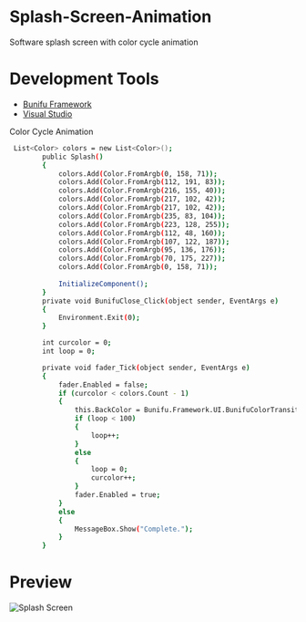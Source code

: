 # Splash-Screen-Animation
Software splash screen with color cycle animation

# Development Tools
* [Bunifu Framework](https://bunifuframework.com/)
* [Visual Studio](https://visualstudio.microsoft.com/)

Color Cycle Animation
```sh
 List<Color> colors = new List<Color>();
        public Splash()
        {
            colors.Add(Color.FromArgb(0, 158, 71));
            colors.Add(Color.FromArgb(112, 191, 83));
            colors.Add(Color.FromArgb(216, 155, 40));
            colors.Add(Color.FromArgb(217, 102, 42));
            colors.Add(Color.FromArgb(217, 102, 42));
            colors.Add(Color.FromArgb(235, 83, 104));
            colors.Add(Color.FromArgb(223, 128, 255));
            colors.Add(Color.FromArgb(112, 48, 160));
            colors.Add(Color.FromArgb(107, 122, 187));
            colors.Add(Color.FromArgb(95, 136, 176));
            colors.Add(Color.FromArgb(70, 175, 227));
            colors.Add(Color.FromArgb(0, 158, 71));
            
            InitializeComponent();
        }
        private void BunifuClose_Click(object sender, EventArgs e)
        {
            Environment.Exit(0);
        }

        int curcolor = 0;
        int loop = 0;

        private void fader_Tick(object sender, EventArgs e)
        {
            fader.Enabled = false;
            if (curcolor < colors.Count - 1)
            {
                this.BackColor = Bunifu.Framework.UI.BunifuColorTransition.getColorScale(loop, colors[curcolor], colors[curcolor + 1]);
                if (loop < 100)
                {
                    loop++;
                }
                else
                {
                    loop = 0;
                    curcolor++;
                }
                fader.Enabled = true;
            }
            else
            {
                MessageBox.Show("Complete.");
            }
        }
```
# Preview
![Splash Screen](https://user-images.githubusercontent.com/68661362/88498302-beb51480-cf90-11ea-8b7b-037da9a0b5a6.gif)

